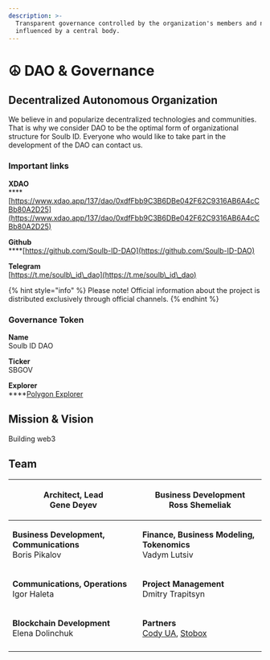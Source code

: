 ```yaml
---
description: >-
  Transparent governance controlled by the organization's members and not
  influenced by a central body.
---
```


# ☮ DAO & Governance

## Decentralized Autonomous Organization

We believe in and popularize decentralized technologies and communities. That is why we consider  DAO to be the optimal form of organizational structure for Soulb ID. Everyone who would like to take part in the development of the DAO can contact us.

### Important links

**XDAO**\
****[https://www.xdao.app/137/dao/0xdfFbb9C3B6DBe042F62C9316AB6A4cCBb80A2D25](https://www.xdao.app/137/dao/0xdfFbb9C3B6DBe042F62C9316AB6A4cCBb80A2D25)

**Github**\
****[https://github.com/Soulb-ID-DAO](https://github.com/Soulb-ID-DAO)

**Telegram**\
[https://t.me/soulb\_id\_dao](https://t.me/soulb\_id\_dao)

{% hint style="info" %}
Please note! Official information about the project is distributed exclusively through official channels.
{% endhint %}

### Governance Token

**Name**\
Soulb ID DAO

**Ticker**\
SBGOV

**Explorer**\
****[Polygon Explorer](https://polygonscan.com/token/0xdffbb9c3b6dbe042f62c9316ab6a4ccbb80a2d25)

## Mission **&** Vision

Building web3&#x20;

## **Team**

| <p><strong>Architect, Lead</strong><br><strong></strong>Gene Deyev</p>                         | <p><strong>Business Development</strong><br><strong></strong>Ross Shemeliak</p>                                           |
| ---------------------------------------------------------------------------------------------- | ------------------------------------------------------------------------------------------------------------------------- |
| <p><strong>Business Development, Communications</strong><br><strong></strong>Boris Pikalov</p> | <p><strong>Finance, Business Modeling, Tokenomics</strong><br><strong></strong>Vadym Lutsiv</p>                           |
| <p><strong>Communications, Operations</strong><br><strong></strong>Igor Haleta</p>             | <p><strong>Project Management</strong><br><strong></strong>Dmitry Trapitsyn</p>                                           |
| <p><strong>Blockchain Development</strong><br><strong></strong>Elena Dolinchuk</p>             | <p><strong>Partners</strong><br><a href="https://codyua.com/">Cody UA</a>, <a href="https://www.stobox.io">Stobox</a></p> |
|                                                                                                |                                                                                                                           |
